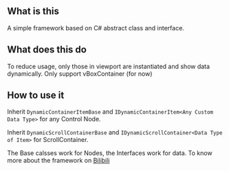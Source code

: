 ## What is this
A simple framework based on C# abstract class and interface.
## What does this do
To reduce usage, only those in viewport are instantiated and show data dynamically. Only support vBoxContainer (for now)
## How to use it
Inherit `DynamicContainerItemBase` and `IDynamicContainerItem<Any Custom Data Type>` for any Control Node.

Inherit `DynamicScrollContainerBase` and `IDynamicScrollContainer<Data Type of Item>` for ScrollContainer.

The Base calsses work for Nodes, the Interfaces work for data.
To know more about the framework on [Bilibili](https://www.bilibili.com/video/BV1Mr421A7Va)
